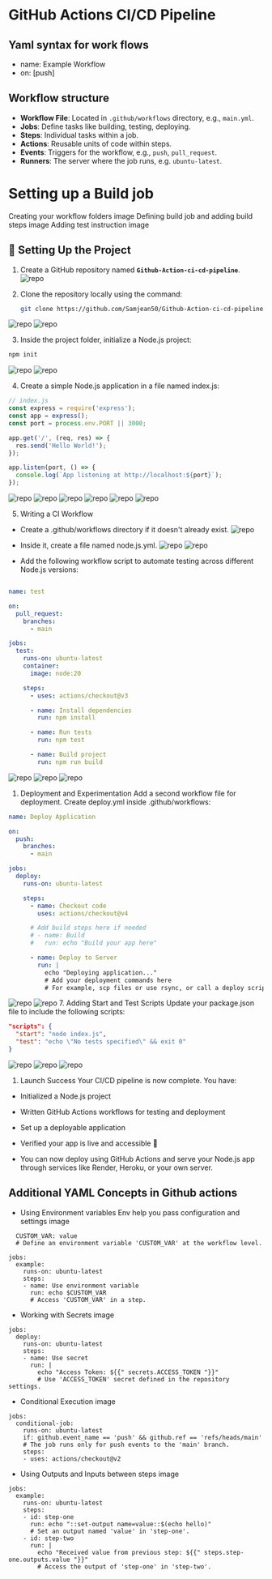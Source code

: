 

# GitHub Actions CI/CD Pipeline

## Yaml syntax for work flows
- name: Example Workflow
- on: [push]

## Workflow structure
- **Workflow File**: Located in `.github/workflows` directory, e.g., `main.yml`.
- **Jobs**: Define tasks like building, testing, deploying.
- **Steps**: Individual tasks within a job.
- **Actions**: Reusable units of code within steps.
- **Events**: Triggers for the workflow, e.g., `push`, `pull_request`.
- **Runners**: The server where the job runs, e.g. `ubuntu-latest`.

# Setting up a Build job
Creating your workflow folders image
Defining build job and adding build steps image
Adding test instruction image


## 📁 Setting Up the Project

1. Create a GitHub repository named **`Github-Action-ci-cd-pipeline`**.
![repo](images/1.png)

2. Clone the repository locally using the command:

   ```bash
   git clone https://github.com/Samjean50/Github-Action-ci-cd-pipeline.git
   ```
![repo](images/2.png)
![repo](images/3.png)

3. Inside the project folder, initialize a Node.js project:

```bash
npm init 
```
![repo](images/4.png)
![repo](images/5.png)

4. Create a simple Node.js application in a file named index.js:

```javascript
// index.js
const express = require('express');
const app = express();
const port = process.env.PORT || 3000;

app.get('/', (req, res) => {
  res.send('Hello World!');
});

app.listen(port, () => {
  console.log(`App listening at http://localhost:${port}`);
});
```
![repo](images/6.png)
![repo](images/7.png)
![repo](images/8.png)
![repo](images/9.png)
![repo](images/10.png)
![repo](images/11.png)

5. Writing a CI Workflow
- Create a .github/workflows directory if it doesn't already exist.
![repo](images/14.png)

- Inside it, create a file named node.js.yml.
![repo](images/12.png)
![repo](images/15.png)

- Add the following workflow script to automate testing across different Node.js versions:



```yaml

name: test

on:
  pull_request:
    branches:
      - main

jobs:
  test:
    runs-on: ubuntu-latest
    container:
      image: node:20

    steps:
      - uses: actions/checkout@v3

      - name: Install dependencies
        run: npm install

      - name: Run tests
        run: npm test

      - name: Build project
        run: npm run build
```

![repo](images/16build.png)
![repo](images/17build.png)
![repo](images/18.png)
1. Deployment and Experimentation
Add a second workflow file for deployment. Create deploy.yml inside .github/workflows:

```yaml
name: Deploy Application

on:
  push:
    branches:
      - main

jobs:
  deploy:
    runs-on: ubuntu-latest

    steps:
      - name: Checkout code
        uses: actions/checkout@v4

      # Add build steps here if needed
      # - name: Build
      #   run: echo "Build your app here"

      - name: Deploy to Server
        run: |
          echo "Deploying application..."
          # Add your deployment commands here
          # For example, scp files or use rsync, or call a deploy script
```
![repo](images/19.png)
![repo](images/21.png)
7. Adding Start and Test Scripts
Update your package.json file to include the following scripts:

```json
"scripts": {
  "start": "node index.js",
  "test": "echo \"No tests specified\" && exit 0"
}
```
![repo](images/22.png)
![repo](images/23.png)
![repo](images/24.last.png)

1. Launch Success
Your CI/CD pipeline is now complete. You have:

- Initialized a Node.js project

- Written GitHub Actions workflows for testing and deployment

- Set up a deployable application
  
- Verified your app is live and accessible 🎉

- You can now deploy using GitHub Actions and serve your Node.js app through services like Render, Heroku, or your own server.

## Additional YAML Concepts in Github actions
- Using Environment variables
Env help you pass configuration and settings image

```env:
  CUSTOM_VAR: value
  # Define an environment variable 'CUSTOM_VAR' at the workflow level.

jobs:
  example:
    runs-on: ubuntu-latest
    steps:
    - name: Use environment variable
      run: echo $CUSTOM_VAR
      # Access 'CUSTOM_VAR' in a step.
```

- Working with Secrets image
```
jobs:
  deploy:
    runs-on: ubuntu-latest
    steps:
    - name: Use secret
      run: |
        echo "Access Token: ${{" secrets.ACCESS_TOKEN "}}"
        # Use 'ACCESS_TOKEN' secret defined in the repository settings.
```
- Conditional Execution image
```
jobs:
  conditional-job:
    runs-on: ubuntu-latest
    if: github.event_name == 'push' && github.ref == 'refs/heads/main'
    # The job runs only for push events to the 'main' branch.
    steps:
    - uses: actions/checkout@v2
```

- Using Outputs and Inputs between steps image
```
jobs:
  example:
    runs-on: ubuntu-latest
    steps:
    - id: step-one
      run: echo "::set-output name=value::$(echo hello)"
      # Set an output named 'value' in 'step-one'.
    - id: step-two
      run: |
        echo "Received value from previous step: ${{" steps.step-one.outputs.value "}}"
        # Access the output of 'step-one' in 'step-two'.
```



